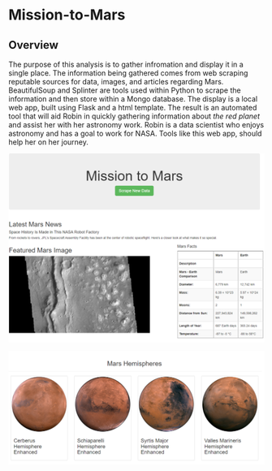 # Mission-to-Mars

## Overview

The purpose of this analysis is to gather infromation and display it in a single place. The information being gathered comes from web scraping reputable sources for data, images, and articles regarding Mars. BeautifulSoup and Splinter are tools used within Python to scrape the information and then store within a Mongo database. The display is a local web app, built using Flask and a html template. The result is an automated tool that will aid Robin in quickly gathering information about *the red planet* and assist her with her astronomy work. Robin is a data scientist who enjoys astronomy and has a goal to work for NASA. Tools like this web app, should help her on her journey.

![webapptop](/images/webapptop.png)

![webappbot](/images/webappbot.png)
